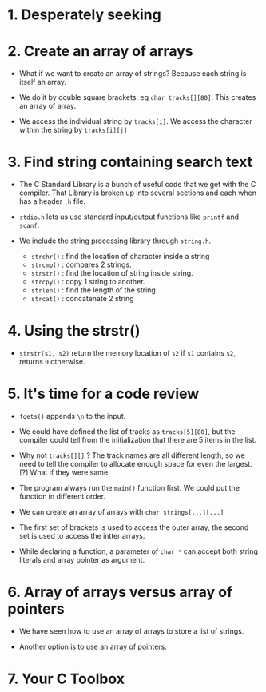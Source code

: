 # 1. Desperately seeking

# 2. Create an array of arrays

- What if we want to create an array of strings? Because each string is itself an array.

- We do it by double square brackets. eg `char tracks[][80]`. This creates an array of array.

- We access the individual string by `tracks[i]`. We access the character within the string by `tracks[i][j]`

# 3. Find string containing search text

- The C Standard Library is a bunch of useful code that we get with the C compiler. That Library is broken up into several sections and each when has a header `.h` file.

- `stdio.h` lets us use standard input/output functions like `printf` and `scanf`.

- We include the string processing library through `string.h`.
  - `strchr()` : find the location of character inside a string
  - `strcmp()` : compares 2 strings.
  - `strstr()` : find the location of string inside string.
  - `strcpy()` : copy 1 string to another.
  - `strlen()` : find the length of the string
  - `strcat()` : concatenate 2 string

# 4. Using the strstr()

- `strstr(s1, s2)` return the memory location of `s2` if `s1` contains `s2`, returns `0` otherwise.

# 5. It's time for a code review

- `fgets()` appends `\n` to the input.

- We could have defined the list of tracks as `tracks[5][80]`, but the compiler could tell from the initialization that there are 5 items in the list.
- Why not `tracks[][]` ? The track names are all different length, so we need to tell the compiler to allocate enough space for even the largest. [?] What if they were same.
- The program always run the `main()` function first. We could put the function in different order.

- We can create an array of arrays with `char strings[...][...]`
- The first set of brackets is used to access the outer array, the second set is used to access the intter arrays.

- While declaring a function, a parameter of `char *` can accept both string literals and array pointer as argument.

# 6. Array of arrays versus array of pointers

- We have seen how to use an array of arrays to store a list of strings.

- Another option is to use an array of pointers.

# 7. Your C Toolbox
